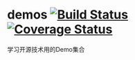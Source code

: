 demos
[![Build Status](https://travis-ci.org/han-feng/demos.svg?branch=master)](https://travis-ci.org/han-feng/demos)
[![Coverage Status](https://coveralls.io/repos/han-feng/demos/badge.png?branch=master)](https://coveralls.io/r/han-feng/demos?branch=master)
=====

学习开源技术用的Demo集合
